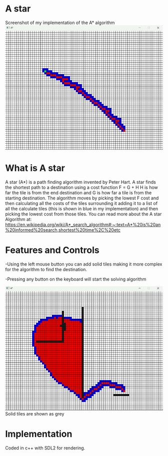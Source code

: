 # A star

Screenshot of my implementation of the A* algorithm 
![screenshot](/docs/assets/Screenshot1.png)

# What is A star
A star (A*) is a path finding algorithm invented by Peter Hart. A star finds the shortest path to a destination using a cost function F = G + H H is how far the tile is from the end destination and G is how far a tile is from the starting destination. The algorithm moves by picking the lowest F cost and then calculating all the costs of the tiles surrounding it adding it to a list of all the calculate tiles (this is shown in blue in my implementation) and then picking the lowest cost from those tiles. You can read more about the A star Algorithm at: https://en.wikipedia.org/wiki/A*_search_algorithm#:~:text=A*%20is%20an%20informed%20search,shortest%20time%2C%20etc

# Features and Controls

-Using the left mouse button you can add solid tiles making it more complex for the algorithm to find the destination.

-Pressing any button on the keyboard will start the solving algorithm 




![screenshot](/docs/assets/Screenshot2.png)
Solid tiles are shown as grey

# Implementation
Coded in c++ with SDL2 for rendering.




